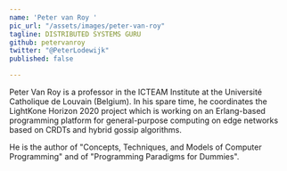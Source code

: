 ```yaml
---
name: 'Peter van Roy '
pic_url: "/assets/images/peter-van-roy"
tagline: DISTRIBUTED SYSTEMS GURU
github: petervanroy
twitter: "@PeterLodewijk"
published: false

---
```

Peter Van Roy is a professor in the ICTEAM Institute at the Université Catholique de Louvain (Belgium). In his spare time, he coordinates the LightKone Horizon 2020 project which is working on an Erlang-based programming platform for general-purpose computing on edge networks based on CRDTs and hybrid gossip algorithms.

He is the author of "Concepts, Techniques, and Models of Computer Programming" and of "Programming Paradigms for Dummies".